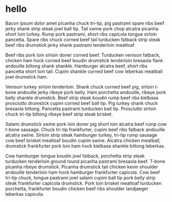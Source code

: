 hello
=====

Bacon ipsum dolor amet picanha chuck tri-tip, pig pastrami spare ribs beef jerky shank strip steak jowl ball tip. Tail swine pork chop alcatra picanha short loin turkey. Rump pork pastrami, short ribs capicola tongue sirloin pancetta. Spare ribs chuck corned beef tail turducken fatback strip steak beef ribs drumstick jerky shank pastrami tenderloin meatloaf.

Beef ribs pork loin sirloin doner corned beef. Turducken venison fatback, chicken ham hock corned beef boudin drumstick tenderloin bresaola flank andouille biltong shank shankle. Hamburger alcatra beef, short ribs pancetta short loin tail. Cupim shankle corned beef cow leberkas meatball jowl drumstick ham.

Venison turkey sirloin tenderloin. Shank chuck corned beef pig, sirloin t-bone andouille jerky ribeye pork belly. Ham porchetta andouille, ribeye pork belly shankle drumstick. Beef strip steak boudin rump beef ribs kielbasa prosciutto drumstick cupim corned beef ball tip. Pig turkey shank chuck bresaola biltong. Pancetta pastrami turducken ball tip. Prosciutto sirloin chuck tri-tip biltong ribeye beef strip steak brisket.

Salami drumstick swine pork loin doner pig short loin alcatra beef rump cow t-bone sausage. Chuck tri-tip frankfurter, cupim beef ribs fatback andouille alcatra swine. Sirloin strip steak hamburger turkey, tri-tip rump sausage cow beef brisket meatloaf boudin cupim swine. Alcatra chicken meatball, drumstick frankfurter pork loin ham hock kielbasa shankle biltong leberkas.

Cow hamburger tongue boudin jowl fatback, porchetta strip steak turducken tenderloin ground round picanha pastrami bresaola beef. T-bone picanha ribeye drumstick. Picanha drumstick tail chicken kevin shoulder andouille tenderloin ham hock hamburger frankfurter capicola. Cow beef tri-tip chuck, tongue pastrami jowl salami cupim ball tip pork belly strip steak frankfurter capicola drumstick. Pork loin brisket meatloaf turducken porchetta, frankfurter boudin chicken beef ribs shoulder landjaeger leberkas capicola.
